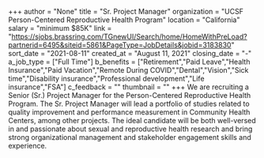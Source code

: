 +++
author = "None"
title = "Sr. Project Manager"
organization = "UCSF Person-Centered Reproductive Health Program"
location = "California"
salary = "minimum $85K"
link = "https://sjobs.brassring.com/TGnewUI/Search/home/HomeWithPreLoad?partnerid=6495&siteid=5861&PageType=JobDetails&jobid=3183830"
sort_date = "2021-08-11"
created_at = "August 11, 2021"
closing_date = "-"
a_job_type = ["Full Time"]
b_benefits = ["Retirement","Paid Leave","Health Insurance","Paid Vacation","Remote During COVID","Dental","Vision","Sick time","Disability insurance","Professional development","Life insurance","FSA"]
c_feedback = ""
thumbnail = ""
+++
We are recruiting a Senior (Sr.) Project Manager for the Person-Centered Reproductive Health Program.  The Sr. Project Manager will lead a portfolio of studies related to quality improvement and performance measurement in Community Health Centers, among other projects. The ideal candidate will be both well-versed in and passionate about sexual and reproductive health research and bring strong organizational management and stakeholder engagement skills and experience. 